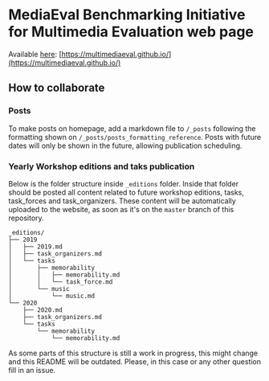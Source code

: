 # MediaEval Benchmarking Initiative for Multimedia Evaluation web page

Available [here](https://multimediaeval.github.io/): [https://multimediaeval.github.io/](https://multimediaeval.github.io/)

## How to collaborate

### Posts

To make posts on homepage, add a markdown file to `/_posts` following the formatting shown on `/_posts/posts_formatting_reference`.
Posts with future dates will only be shown in the future, allowing publication scheduling.

### Yearly Workshop editions and taks publication

Below is the folder structure inside `_editions` folder. Inside that folder should be posted all content related to future workshop editions, tasks, task_forces and task_organizers. These content will be automatically uploaded to the website, as soon as it's on the `master` branch of this repository.

```
_editions/
├── 2019
│   ├── 2019.md
│   ├── task_organizers.md
│   └── tasks
│       ├── memorability
│       │   ├── memorability.md
│       │   └── task_force.md
│       └── music
│           └── music.md
└── 2020
    ├── 2020.md
    ├── task_organizers.md
    └── tasks
        └── memorability
            └── memorability.md
```

As some parts of this structure is still a work in progress, this might change and this README will be outdated. Please, in this case or any other question fill in an issue.